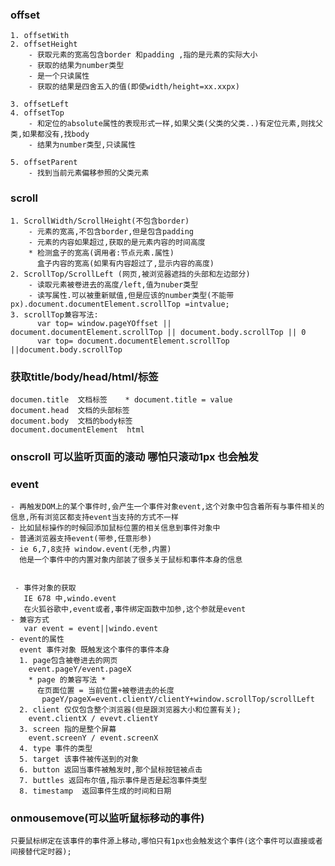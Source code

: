 ### offset
    1. offsetWith 
    2. offsetHeight
        - 获取元素的宽高包含border 和padding ,指的是元素的实际大小
        - 获取的结果为number类型
        - 是一个只读属性
        - 获取的结果是四舍五入的值(即使width/height=xx.xxpx)

    3. offsetLeft
    4. offsetTop
        - 和定位的absolute属性的表现形式一样,如果父类(父类的父类..)有定位元素,则找父类,如果都没有,找body
        - 结果为number类型,只读属性

    5. offsetParent
        - 找到当前元素偏移参照的父类元素
### scroll
    1. ScrollWidth/ScrollHeight(不包含border)
        - 元素的宽高,不包含border,但是包含padding
        - 元素的内容如果超过,获取的是元素内容的时间高度
        * 检测盒子的宽高(调用者:节点元素.属性)
          盒子内容的宽高(如果有内容超过了,显示内容的高度)
    2. ScrollTop/ScrollLeft (网页,被浏览器遮挡的头部和左边部分)
        - 读取元素被卷进去的高度/left,值为nuber类型
        - 读写属性.可以被重新赋值,但是应该的number类型(不能带px).document.documentElement.scrollTop =intvalue;
    3. scrollTop兼容写法:
          var top= window.pageYOffset || document.documentElement.scrollTop || document.body.scrollTop || 0
          var top= document.documentElement.scrollTop ||document.body.scrollTop

### 获取title/body/head/html/标签
    documen.title  文档标签    * document.title = value
    document.head  文档的头部标签
    document.body  文档的body标签
    document.documentElement  html

### onscroll 可以监听页面的滚动 哪怕只滚动1px 也会触发

### event
    - 再触发DOM上的某个事件时,会产生一个事件对象event,这个对象中包含着所有与事件相关的信息,所有浏览区都支持event当支持的方式不一样
    - 比如鼠标操作的时候回添加鼠标位置的相关信息到事件对象中
    - 普通浏览器支持event(带参,任意形参)
    - ie 6,7,8支持 window.event(无参,内置)
      他是一个事件中的内置对象内部装了很多关于鼠标和事件本身的信息
     

     - 事件对象的获取
       IE 678 中,windo.event
       在火狐谷歌中,event或者,事件绑定函数中加参,这个参就是event
    - 兼容方式
       var event = event||windo.event
    - event的属性
      event 事件对象 既触发这个事件的事件本身
      1. page包含被卷进去的网页
        event.pageY/event.pageX
        * page 的兼容写法 *
          在页面位置 = 当前位置+被卷进去的长度
           pageY/pageX=event.clientY/clientY+window.scrollTop/scrollLeft
      2. client 仅仅包含整个浏览器(但是跟浏览器大小和位置有关);
        event.clientX / evevt.clientY
      3. screen 指的是整个屏幕
        event.screenY / event.screenX
      4. type 事件的类型
      5. target 该事件被传送到的对象
      6. button 返回当事件被触发时,那个鼠标按钮被点击
      7. buttles 返回布尔值,指示事件是否是起泡事件类型
      8. timestamp  返回事件生成的时间和日期

### onmousemove(可以监听鼠标移动的事件)
    只要鼠标绑定在该事件的事件源上移动,哪怕只有1px也会触发这个事件(这个事件可以直接或者间接替代定时器);
    




